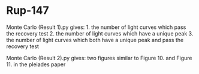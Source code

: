 # Rup-147

Monte Carlo (Result 1).py gives: 1. the number of light curves which pass the recovery test
                                 2. the number of light curves which have a unique peak
                                 3. the number of light curves which both have a unique peak and pass the recovery test
                                 
Monte Carlo (Result 2).py gives: two figures similar to Figure 10. and Figure 11. in the pleiades paper
